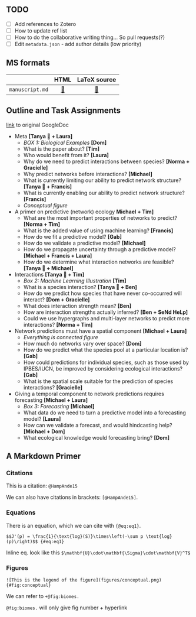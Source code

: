 ## TODO

- [ ] Add references to Zotero
- [ ] How to update ref list
- [ ] How to do the collaborative writing thing... So pull requests(?)
- [ ] Edit `metadata.json` - add author details (low priority) 

## MS formats

[master_tex]: https://poisotlab.github.io/ms_network_prediction/ms_network_prediction.tex
[master_html]: https://poisotlab.github.io/ms_network_prediction/index.html

|                 |            HTML            |        LaTeX source        |
|-----------------|:--------------------------:|:---------------------------:|
| `manuscript.md`| [:blue_book:][master_html]  | [:notebook:][master_tex] |

## Outline and Task Assignments

[link](https://docs.google.com/document/d/11nR25KtaiusAFkq4NFGnuihsQQN6c0xX-dZskIlQQn0/edit?usp=sharing) to original GoogleDoc

* Meta **[Tanya :paw_prints: + Laura]**
  - *BOX 1: Biological Examples* **[Dom]**
  - What is the paper about? **[Tim]**
  - Who would benefit from it? **[Laura]**
  - Why do we need to predict interactions between species? **[Norma + Gracielle]**
  - Why predict networks before interactions? **[Michael]**
  - What is currently limiting our ability to predict network structure? **[Tanya :paw_prints: + Francis]**
  - What is currently enabling our ability to predict network structure? **[Francis]**
  - *Conceptual figure*
* A primer on predictive (network) ecology **Michael + Tim]**
  - What are the most important properties of networks to predict? **[Norma + Tim]**
  - What is the added value of using machine learning? **[Francis]**
  - How do we fit a predictive model? **[Gab]**
  - How do we validate a predictive model? **[Michael]**
  - How do we propagate uncertainty through a predictive model? **[Michael + Francis + Laura]**
  - How do we determine what interaction networks are feasible? **[Tanya :paw_prints: + Michael]**
* Interactions **[Tanya :paw_prints: + Tim]**
  - *Box 2: Machine Learning Illustration* **[Tim]**
  - What is a species interaction? **[Tanya :paw_prints: + Ben]**
  - How do we predict how species that have never co-occurred will interact? **[Dom + Gracielle]**
  - What does interaction strength mean? **[Ben]**
  - How are interaction strengths actually inferred? **[Ben + SeNd HeLp]**
  - Could we use hypergraphs and multi-layer networks to predict more interactions? **[Norma + Tim]**
* Network predictions must have a spatial component **[Michael + Laura]**
  - *Everything is connected figure*
  - How much do networks vary over space? **[Dom]**
  - How do we predict what the species pool at a particular location is? **[Gab]**
  - How could predictions for individual species, such as those used by IPBES/IUCN, be improved by considering ecological interactions? **[Gab]**
  - What is the spatial scale suitable for the prediction of species interactions? **[Gracielle]**
* Giving a temporal component to network predictions requires forecasting **[Michael + Laura]**
  - *Box 3: Forecasting* **[Michael]**
  - What data do we need to turn a predictive model into a forecasting model? **[Laura]**
  - How can we validate a forecast, and would hindcasting help? **[Michael + Dom]**
  - What ecological knowledge would forecasting bring? **[Dom]**

## A Markdown Primer

### Citations

This is a citation: `@HampAnde15`

We can also have citations in brackets: `[@HampAnde15]`.

### Equations

There is an equation, which we can cite with `{@eq:eq1}`.

`$$J'(p) = \frac{1}{\text{log}(S)}\times\left(-\sum p \text{log}(p)\right)$$ {#eq:eq1}`

Inline eq. look like this `$\mathbf{U}\cdot\mathbf{\Sigma}\cdot\mathbf{V}^T$`
### Figures

`![This is the legend of the figure](figures/conceptual.png){#fig:conceptual}`

We can refer to `+@fig:biomes.`

`@fig:biomes.` will only give fig number + hyperlink
